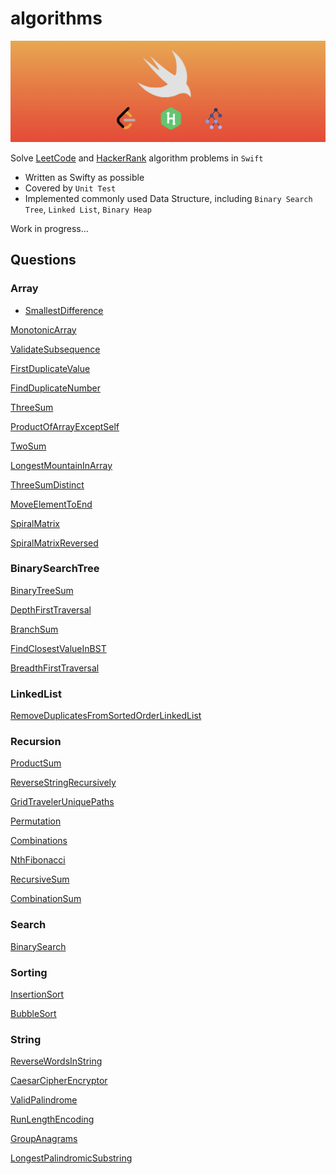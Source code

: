 # algorithms

![banner](asset/banner.png)

Solve [LeetCode](https://www.leetcode.com) and [HackerRank](https://www.hackerrank.com) algorithm problems in `Swift`

- Written as Swifty as possible
- Covered by `Unit Test`
- Implemented commonly used Data Structure, including `Binary Search Tree`, `Linked List`, `Binary Heap`

Work in progress...

## Questions

### **Array**
- [SmallestDifference](Algorithms/Algorithms/Questions/Array/SmallestDifference.swift)

[MonotonicArray](Algorithms/Algorithms/Questions/Array/MonotonicArray.swift)

[ValidateSubsequence](Algorithms/Algorithms/Questions/Array/ValidateSubsequence.swift)

[FirstDuplicateValue](Algorithms/Algorithms/Questions/Array/FirstDuplicateValue.swift)

[FindDuplicateNumber](Algorithms/Algorithms/Questions/Array/FindDuplicateNumber.swift)

[ThreeSum](Algorithms/Algorithms/Questions/Array/ThreeSum.swift)

[ProductOfArrayExceptSelf](Algorithms/Algorithms/Questions/Array/ProductOfArrayExceptSelf.swift)

[TwoSum](Algorithms/Algorithms/Questions/Array/TwoSum.swift)

[LongestMountainInArray](Algorithms/Algorithms/Questions/Array/LongestMountainInArray.swift)

[ThreeSumDistinct](Algorithms/Algorithms/Questions/Array/ThreeSumDistinct.swift)

[MoveElementToEnd](Algorithms/Algorithms/Questions/Array/MoveElementToEnd.swift)

[SpiralMatrix](Algorithms/Algorithms/Questions/Array/SpiralMatrix.swift)

[SpiralMatrixReversed](Algorithms/Algorithms/Questions/Array/SpiralMatrixReversed.swift)


### **BinarySearchTree**
[BinaryTreeSum](Algorithms/Algorithms/Questions/BinarySearchTree/BinaryTreeSum.swift)

[DepthFirstTraversal](Algorithms/Algorithms/Questions/BinarySearchTree/DepthFirstTraversal.swift)

[BranchSum](Algorithms/Algorithms/Questions/BinarySearchTree/BranchSum.swift)

[FindClosestValueInBST](Algorithms/Algorithms/Questions/BinarySearchTree/FindClosestValueInBST.swift)

[BreadthFirstTraversal](Algorithms/Algorithms/Questions/BinarySearchTree/BreadthFirstTraversal.swift)


### **LinkedList**
[RemoveDuplicatesFromSortedOrderLinkedList](Algorithms/Algorithms/Questions/LinkedList/RemoveDuplicatesFromSortedOrderLinkedList.swift)


### **Recursion**
[ProductSum](Algorithms/Algorithms/Questions/Recursion/ProductSum.swift)

[ReverseStringRecursively](Algorithms/Algorithms/Questions/Recursion/ReverseStringRecursively.swift)

[GridTravelerUniquePaths](Algorithms/Algorithms/Questions/Recursion/GridTravelerUniquePaths.swift)

[Permutation](Algorithms/Algorithms/Questions/Recursion/Permutation.swift)

[Combinations](Algorithms/Algorithms/Questions/Recursion/Combinations.swift)

[NthFibonacci](Algorithms/Algorithms/Questions/Recursion/NthFibonacci.swift)

[RecursiveSum](Algorithms/Algorithms/Questions/Recursion/RecursiveSum.swift)

[CombinationSum](Algorithms/Algorithms/Questions/Recursion/CombinationSum.swift)


### **Search**
[BinarySearch](Algorithms/Algorithms/Questions/Search/BinarySearch.swift)


### **Sorting**
[InsertionSort](Algorithms/Algorithms/Questions/Sorting/InsertionSort.swift)

[BubbleSort](Algorithms/Algorithms/Questions/Sorting/BubbleSort.swift)


### **String**
[ReverseWordsInString](Algorithms/Algorithms/Questions/String/ReverseWordsInString.swift)

[CaesarCipherEncryptor](Algorithms/Algorithms/Questions/String/CaesarCipherEncryptor.swift)

[ValidPalindrome](Algorithms/Algorithms/Questions/String/ValidPalindrome.swift)

[RunLengthEncoding](Algorithms/Algorithms/Questions/String/RunLengthEncoding.swift)

[GroupAnagrams](Algorithms/Algorithms/Questions/String/GroupAnagrams.swift)

[LongestPalindromicSubstring](Algorithms/Algorithms/Questions/String/LongestPalindromicSubstring.swift)